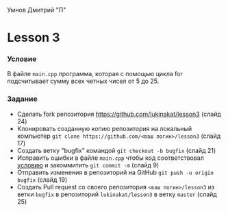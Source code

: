Умнов Дмитрий "П"

# Lesson 3
### Условие
В файле `main.cpp` программа, которая с помощью цикла for подсчитывает сумму всех четных чисел от 5 до 25.

### Задание

  - Сделать fork репозитория https://github.com/lukinakat/lesson3 (слайд 24)
  - Клонировать созданную копию репозитория на локальный компьютер `git clone https://github.com/<ваш логин>/lesson3` (слайд 17)
  - Создать ветку "bugfix" командой `git checkout -b bugfix` (слайд 21)
  - Исправить ошибки в файле `main.cpp` чтобы код соответствовал [условию](#условие) и закоммитить `git commit -m` (слайд 9)
  - Отправить изменения в репозиторий на GitHub `git push -u origin bugfix` (слайд 19)
  - Создать Pull request со своего репозитория `<ваш логин>/lesson3` из ветки `bugfix` в репозиторий `lukinakat/lesson3` в ветку `master` (слайд 25)
